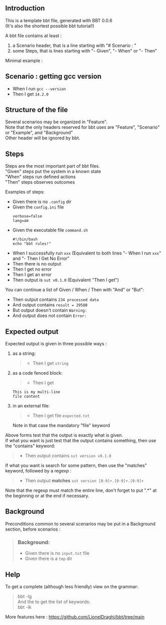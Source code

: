 
## Introduction  
This is a template bbt file, generated with BBT 0.0.6  
(It's also the shortest possible bbt tutorial!)

A bbt file contains at least :  
1. a Scenario header, that is a line starting with "# Scenario : "  
2. some Steps, that is lines starting with "- Given", "- When" or "- Then"  

Minimal example :  
## Scenario : getting gcc version  
- When I run `gcc --version`  
- Then I get `14.2.0`  

## Structure of the file  
Several scenarios may be organized in "Feature".  
Note that the only headers reserved for bbt uses are "Feature", "Scenario" or "Example", and "Background"  
Other header will be ignored by bbt.  

## Steps  
Steps are the most important part of bbt files.  
  "Given" steps put the system in a known state  
  "When"  steps run defined actions  
  "Then"  steps observes outcomes  

Examples of steps:  
  - Given there is no `.config` dir
  - Given the `config.ini` file
    ```
    verbose=false
    lang=am
    ```
  - Given the executable file `command.sh`
    ```
    #!/bin/bash
    echo "bbt rules!"
    ```
  - When I successfully run `xxx` (Equivalent to both lines "- When I run `xxx`" and "- Then I Get No Error"
  - Then there is no output
  - Then I get no error
  - Then I get an error
  - Then output is `sut v0.1.0` (Equivalent "Then I get")

You can continue a list of Given / When / Then with "And" or "But":  
  - Then output contains `234 processed data`
  - And  output contains `result = 29580`
  - But  output doesn't contain `Warning:`
  - And  output does not contain `Error:`  

## Expected output  
Expected output is given in three possible ways :  
  1. as a string:
     > - Then I get `string`
  2. as a code fenced block:
     > - Then I get
     ```
     This is my multi-line
     file content
     ```
  3. in an external file:
     > - Then I get file `expected.txt`  

     Note in that case the mandatory "file" keyword  

Above forms test that the output is exactly what is given.  
If what you want is just test that the output contains something, then use the "contains" keyword:  
  > - Then output contains `sut version v0.1.0`  

If what you want is search for some pattern, then use the "matches" keyword, followed by a regexp :  
  > - Then output **matches** `sut version [0-9]+.[0-9]+.[0-9]+`  

Note that the regexp must match the entire line,
don't forget to put ".*" at the beginning or at the end if necessary.  

## Background  
Preconditions common to several scenarios may be put in a Background section, before scenarios :  
> ### Background:  
>   - Given there is no `input.txt` file  
>   - Given there is a `tmp` dir  

## Help  
To get a complete (although less friendly) view on the grammar:  
> bbt -lg  
And the to get the list of keywords:  
> bbt -lk  

More features here : https://github.com/LionelDraghi/bbt/tree/main

